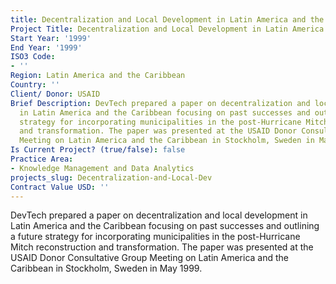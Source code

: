 ```yaml
---
title: Decentralization and Local Development in Latin America and the Caribbean
Project Title: Decentralization and Local Development in Latin America and the Caribbean
Start Year: '1999'
End Year: '1999'
ISO3 Code:
- ''
Region: Latin America and the Caribbean
Country: ''
Client/ Donor: USAID
Brief Description: DevTech prepared a paper on decentralization and local development
  in Latin America and the Caribbean focusing on past successes and outlining a future
  strategy for incorporating municipalities in the post-Hurricane Mitch reconstruction
  and transformation. The paper was presented at the USAID Donor Consultative Group
  Meeting on Latin America and the Caribbean in Stockholm, Sweden in May 1999.
Is Current Project? (true/false): false
Practice Area:
- Knowledge Management and Data Analytics
projects_slug: Decentralization-and-Local-Dev
Contract Value USD: ''
---
```


DevTech prepared a paper on decentralization and local development in Latin America and the Caribbean focusing on past successes and outlining a future strategy for incorporating municipalities in the post-Hurricane Mitch reconstruction and transformation. The paper was presented at the USAID Donor Consultative Group Meeting on Latin America and the Caribbean in Stockholm, Sweden in May 1999.